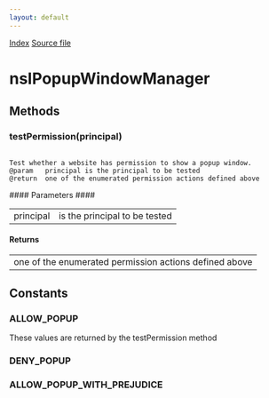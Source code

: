 ```yaml
---
layout: default
---
```

<div id='links'><a href="../index.html">Index</a>
<a href="http://dxr.mozilla.org/mozilla-central/source/xpfe/appshell/nsIPopupWindowManager.idl">Source file</a>
</div>

# nsIPopupWindowManager #

## Methods ##

### testPermission(principal) ###
<code>  
Test whether a website has permission to show a popup window.  
@param   principal is the principal to be tested  
@return  one of the enumerated permission actions defined above  
  
</code>
#### Parameters ####

<table>

<tr>
<td>principal</td>
<td>is the principal to be tested  
</td>
</tr>

</table>

#### Returns ####

<table>

<tr>
<td>one of the enumerated permission actions defined above  
</td>
</tr>

</table>

## Constants ##

### ALLOW_POPUP ###
  
These values are returned by the testPermission method  
  

### DENY_POPUP ###

### ALLOW_POPUP_WITH_PREJUDICE ###
